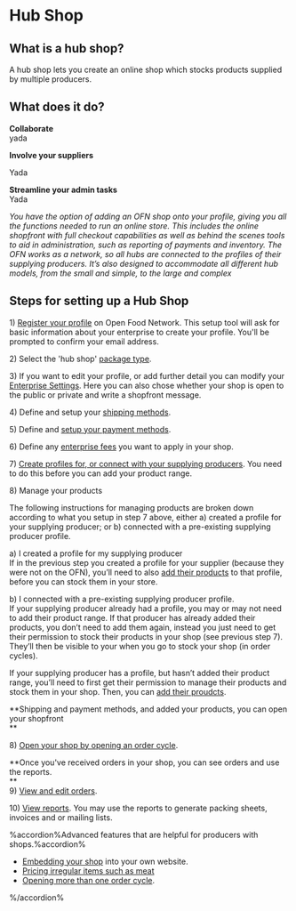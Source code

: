# Hub Shop

## What is a hub shop?

A hub shop lets you create an online shop which stocks products supplied by multiple producers.

## What does it do?

**Collaborate**  
yada

**Involve your suppliers**

Yada

**Streamline your admin tasks**  
Yada



_You have the option of adding an OFN shop onto your profile, giving you all the functions needed to run an online store. This includes the online shopfront with full checkout capabilities as well as behind the scenes tools to aid in administration, such as reporting of payments and inventory. The OFN works as a network, so all hubs are connected to the profiles of their supplying producers. It’s also designed to accommodate all different hub models, from the small and simple, to the large and complex_

## Steps for setting up a Hub Shop

1\) [Register your profile](/create-an-account.md) on Open Food Network. This setup tool will ask for basic information about your enterprise to create your profile. You'll be prompted to confirm your email address.

2\) Select the 'hub shop' [package type](/hub-profile-types.md).

3\) If you want to edit your profile, or add further detail you can modify your [Enterprise Settings](/your-profile.md). Here you can also chose whether your shop is open to the public or private and write a shopfront message.

4\) Define and setup your [shipping methods](/shipping-methods.md).

5\) Define and [setup your payment methods](/payment-methods.md).

6\) Define any [enterprise fees](/enterprise-fees.md) you want to apply in your shop.

7\) [Create profiles for, or connect with your supplying producers](/create-or-connect-with-your-supplying-producers.md). You need to do this before you can add your product range.

8\) Manage your products

The following instructions for managing products are broken down according to what you setup in step 7 above, either a\) created a profile for your supplying producer; or b\) connected with a pre-existing supplying producer profile.

a\) I created a profile for my supplying producer  
If in the previous step you created a profile for your supplier \(because they were not on the OFN\), you’ll need to also [add their products](/products.md) to that profile, before you can stock them in your store.

b\) I connected with a pre-existing supplying producer profile.  
If your supplying producer already had a profile, you may or may not need to add their product range. If that producer has already added their products, you don’t need to add them again, instead you just need to get their permission to stock their products in your shop \(see previous step 7\). They’ll then be visible to your when you go to stock your shop \(in order cycles\).

If your supplying producer has a profile, but hasn’t added their product range, you’ll need to first get their permission to manage their products and stock them in your shop. Then, you can [add their proudcts](/products.md).

**Shipping and payment methods, and added your products, you can open your shopfront  
**

8\) [Open your shop by opening an order cycle](/order-cycles-adv.md).

**Once you've received orders in your shop, you can see orders and use the reports.  
**  
9\) [View and edit orders](/view-orders.md).

10\) [View reports](/reports.md). You may use the reports to generate packing sheets, invoices and or mailing lists.

%accordion%Advanced features that are helpful for producers with shops.%accordion%

* [Embedding your shop](/embedded-shopfronts.md) into your own website.
* [Pricing irregular items such as meat](/pricing-irregular-indivisible-meat-items.md)
* [Opening more than one order cycle](/opening-more-than-one-order-cycle.md).

%/accordion%

